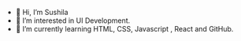 - 👋 Hi, I’m Sushila
- 👀 I’m interested in  UI Development.
- 🌱 I’m currently learning HTML, CSS, Javascript , React and GitHub.


<!---
2sushk/2sushk is a ✨ special ✨ repository because its `README.md` (this file) appears on your GitHub profile.
You can click the Preview link to take a look at your changes.
--->
